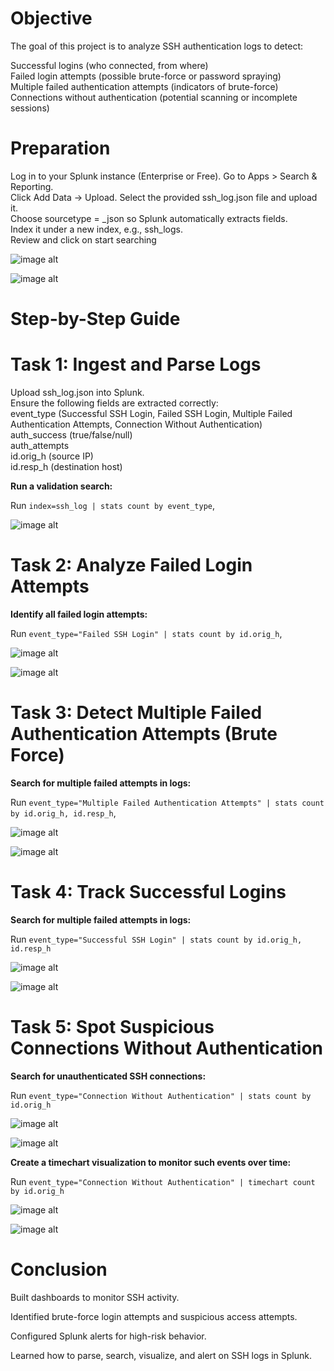 # Objective


The goal of this project is to analyze SSH authentication logs to detect:

Successful logins (who connected, from where)   
Failed login attempts (possible brute-force or password spraying)  
Multiple failed authentication attempts (indicators of brute-force)   
Connections without authentication (potential scanning or incomplete sessions)

# Preparation


Log in to your Splunk instance (Enterprise or Free). 
Go to Apps > Search & Reporting.  
Click Add Data → Upload. 
Select the provided ssh_log.json file and upload it.   
Choose sourcetype = _json so Splunk automatically extracts fields.   
Index it under a new index, e.g., ssh_logs.  
Review and click on start searching  

![image alt](https://github.com/hostzubair/SSH-LOG-ANALYSIS/blob/3255e068936e1f7346561213efa61d17d46e8f80/Image/Screenshot%20(74).png)

![image alt](https://github.com/hostzubair/SSH-LOG-ANALYSIS/blob/0ec706b83b677753fac0771a341325ad04404a18/Image/Screenshot%20(75).png)



# Step-by-Step Guide

# Task 1: Ingest and Parse Logs


Upload ssh_log.json into Splunk.   
Ensure the following fields are extracted correctly:   
event_type (Successful SSH Login, Failed SSH Login, Multiple Failed Authentication Attempts, Connection Without Authentication)    
auth_success (true/false/null)    
auth_attempts      
id.orig_h (source IP)    
id.resp_h (destination host)  
 

<summary><b>Run a validation search:</b></summary> 

Run `index=ssh_log | stats count by event_type`, 

![image alt](https://github.com/hostzubair/SSH-LOG-ANALYSIS/blob/f9bdc83380c703213b71172356d633915d029f0d/Image/Screenshot%20(76).png)

# Task 2: Analyze Failed Login Attempts

<summary><b>Identify all failed login attempts:</b></summary> 

Run `event_type="Failed SSH Login"
| stats count by id.orig_h`, 

![image alt](https://github.com/hostzubair/SSH-LOG-ANALYSIS/blob/f9bdc83380c703213b71172356d633915d029f0d/Image/Screenshot%20(77).png)

![image alt](https://github.com/hostzubair/SSH-LOG-ANALYSIS/blob/f9bdc83380c703213b71172356d633915d029f0d/Image/Screenshot%20(78).png)

# Task 3: Detect Multiple Failed Authentication Attempts (Brute Force)

<summary><b>Search for multiple failed attempts in logs:</b></summary> 

Run `event_type="Multiple Failed Authentication Attempts"
| stats count by id.orig_h, id.resp_h`, 

![image alt](https://github.com/hostzubair/SSH-LOG-ANALYSIS/blob/f9bdc83380c703213b71172356d633915d029f0d/Image/Screenshot%20(79).png)

![image alt](https://github.com/hostzubair/SSH-LOG-ANALYSIS/blob/f9bdc83380c703213b71172356d633915d029f0d/Image/Screenshot%20(80).png)

# Task 4: Track Successful Logins

<summary><b>Search for multiple failed attempts in logs:</b></summary> 

Run `event_type="Successful SSH Login"
| stats count by id.orig_h, id.resp_h`

![image alt](https://github.com/hostzubair/SSH-LOG-ANALYSIS/blob/7753cf6537979face5cad270a2a857177dc42805/Image/Screenshot%20(81).png)

![image alt](https://github.com/hostzubair/SSH-LOG-ANALYSIS/blob/7753cf6537979face5cad270a2a857177dc42805/Image/Screenshot%20(86).png)

# Task 5: Spot Suspicious Connections Without Authentication

<summary><b>Search for unauthenticated SSH connections:</b></summary> 

Run `event_type="Connection Without Authentication"
| stats count by id.orig_h`

![image alt](https://github.com/hostzubair/SSH-LOG-ANALYSIS/blob/7753cf6537979face5cad270a2a857177dc42805/Image/Screenshot%20(82).png)

![image alt](https://github.com/hostzubair/SSH-LOG-ANALYSIS/blob/7753cf6537979face5cad270a2a857177dc42805/Image/Screenshot%20(83).png)


<summary><b>Create a timechart visualization to monitor such events over time:</b></summary> 


Run `event_type="Connection Without Authentication"
| timechart count by id.orig_h`

![image alt](https://github.com/hostzubair/SSH-LOG-ANALYSIS/blob/7753cf6537979face5cad270a2a857177dc42805/Image/Screenshot%20(84).png)

![image alt](https://github.com/hostzubair/SSH-LOG-ANALYSIS/blob/7753cf6537979face5cad270a2a857177dc42805/Image/Screenshot%20(85).png)


# Conclusion

Built dashboards to monitor SSH activity.

Identified brute-force login attempts and suspicious access attempts.

Configured Splunk alerts for high-risk behavior.

Learned how to parse, search, visualize, and alert on SSH logs in Splunk.






















